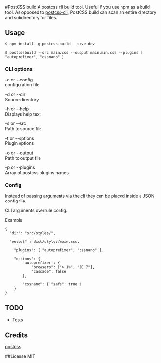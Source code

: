 #PostCSS build
A postcss cli build tool. Useful if you use npm as a build tool. As opposed to [postcss-cli](https://github.com/postcss/postcss-cli), PostCSS build can scan an entire directory and subdirectory for files.

## Usage
```
$ npm install -g postcss-build --save-dev

$ postcssbuild --src main.css --output main.min.css --plugins [ "autoprefixer", "cssnano" ]
```


### CLI options
-c or --config  
configuration file  

-d or --dir  
Source directory  

-h or --help  
Displays help text  

-s or --src  
Path to source file  

-t or --options  
Plugin options  

-o or --output  
Path to output file  

-p or --plugins  
Array of postcss plugins names


### Config
Instead of passing arguments via the cli they can be placed inside a JSON config file.

CLI arguments overrule config.

Example
```
{
  "dir": "src/styles/",

  "output" : dist/styles/main.css,

	"plugins": [ "autoprefixer", "cssnano" ],

	"options": {
		"autoprefixer": {
			"browsers": ["> 1%", "IE 7"],
			"cascade": false
		},

		"cssnano": { "safe": true }
	}
}
```

## TODO
- Tests

## Credits
[postcss]('https://github.com/postcss/postcss')

##License
MIT

